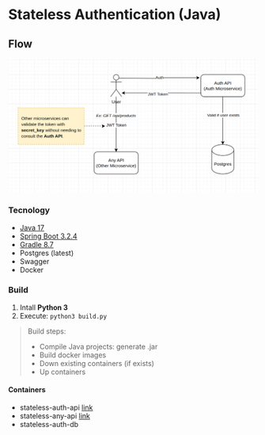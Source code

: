 # Stateless Authentication (Java)

## Flow
![Diagram](./resource/diagram.png)

### Tecnology
- [Java 17](https://jdk.java.net/17/)
- [Spring Boot 3.2.4](https://spring.io/blog/2024/03/21/spring-boot-3-2-4-available-now)
- [Gradle 8.7](https://docs.gradle.org/current/release-notes.html)
- Postgres (latest)
- Swagger
- Docker

### Build
1. Intall **Python 3**
2. Execute: `python3 build.py`
> Build steps:
> - Compile Java projects: generate .jar
> - Build docker images
> - Down existing containers (if exists)
> - Up containers

#### Containers
- stateless-auth-api [link](http://0.0.0.0:8080/swagger-ui/index.html)
- stateless-any-api [link](http://0.0.0.0:8081/swagger-ui/index.html)
- stateless-auth-db
